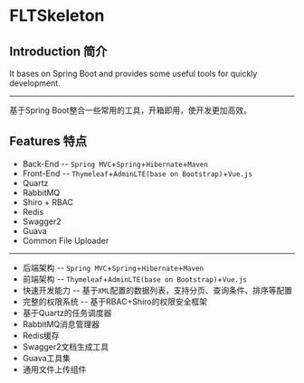# FLTSkeleton



## Introduction 简介
It bases on Spring Boot and provides some useful tools for quickly development.

---------------

基于Spring Boot整合一些常用的工具，开箱即用，使开发更加高效。

## Features 特点
- Back-End -- ```Spring MVC```+```Spring```+```Hibernate```+```Maven```
- Front-End -- ```Thymeleaf```+```AdminLTE(base on Bootstrap)```+```Vue.js```
- Quartz
- RabbitMQ
- Shiro + RBAC
- Redis
- Swagger2
- Guava
- Common File Uploader

---------------

- 后端架构 -- ```Spring MVC```+```Spring```+```Hibernate```+```Maven```
- 前端架构 -- ```Thymeleaf```+```AdminLTE(base on Bootstrap)```+```Vue.js```
- 快速开发能力 -- 基于```XML```配置的数据列表，支持分页、查询条件、排序等配置
- 完整的权限系统 -- 基于RBAC+Shiro的权限安全框架
- 基于Quartz的任务调度器
- RabbitMQ消息管理器
- Redis缓存
- Swagger2文档生成工具
- Guava工具集
- 通用文件上传组件
